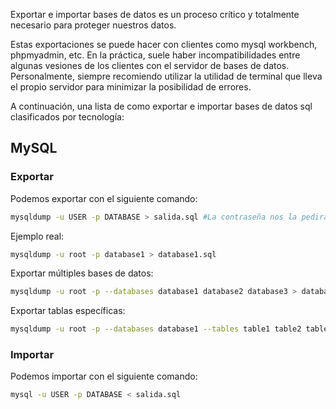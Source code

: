 
Exportar e importar bases de datos es un proceso crítico y totalmente necesario para proteger nuestros datos. 

Estas exportaciones se puede hacer con clientes como mysql workbench, phpmyadmin, etc. En la práctica, suele haber incompatibilidades entre algunas vesiones de los clientes con el servidor de bases de datos. Personalmente, siempre recomiendo utilizar la utilidad de terminal que lleva el propio servidor para minimizar la posibilidad de errores.

A continuación, una lista de como exportar e importar bases de datos sql clasificados por tecnología:

## MySQL
### Exportar
Podemos exportar con el siguiente comando:
``` bash
mysqldump -u USER -p DATABASE > salida.sql #La contraseña nos la pedirá interactivamente
```

Ejemplo real:
``` bash
mysqldump -u root -p database1 > database1.sql
```

Exportar múltiples bases de datos:
``` bash
mysqldump -u root -p --databases database1 database2 database3 > databases.sql
```

Exportar tablas específicas:
``` bash
mysqldump -u root -p --databases database1 --tables table1 table2 table3 > tables.sql
```

### Importar
Podemos importar con el siguiente comando:
``` bash
mysql -u USER -p DATABASE < salida.sql
```
